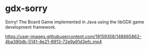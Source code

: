 # gdx-sorry
Sorry! The Board Game implemented in Java using the libGDX game development framework.

https://user-images.githubusercontent.com/19159358/148665862-4ba390db-5141-4e21-8913-72e9a91d3efc.mp4

